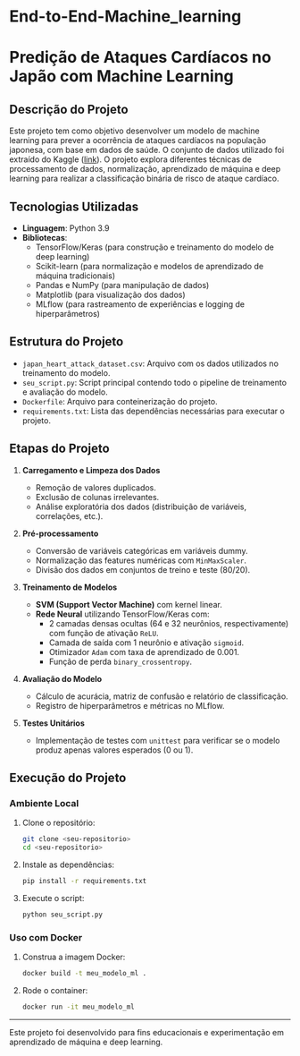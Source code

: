 # End-to-End-Machine_learning

# Predição de Ataques Cardíacos no Japão com Machine Learning

## Descrição do Projeto
Este projeto tem como objetivo desenvolver um modelo de machine learning para prever a ocorrência de ataques cardíacos na população japonesa, com base em dados de saúde. O conjunto de dados utilizado foi extraído do Kaggle ([link](https://www.kaggle.com/datasets/ashaychoudhary/heart-attack-in-japan-youth-vs-adult)). O projeto explora diferentes técnicas de processamento de dados, normalização, aprendizado de máquina e deep learning para realizar a classificação binária de risco de ataque cardíaco.

## Tecnologias Utilizadas
- **Linguagem**: Python 3.9
- **Bibliotecas**:
  - TensorFlow/Keras (para construção e treinamento do modelo de deep learning)
  - Scikit-learn (para normalização e modelos de aprendizado de máquina tradicionais)
  - Pandas e NumPy (para manipulação de dados)
  - Matplotlib (para visualização dos dados)
  - MLflow (para rastreamento de experiências e logging de hiperparâmetros)

## Estrutura do Projeto
- `japan_heart_attack_dataset.csv`: Arquivo com os dados utilizados no treinamento do modelo.
- `seu_script.py`: Script principal contendo todo o pipeline de treinamento e avaliação do modelo.
- `Dockerfile`: Arquivo para conteinerização do projeto.
- `requirements.txt`: Lista das dependências necessárias para executar o projeto.

## Etapas do Projeto
1. **Carregamento e Limpeza dos Dados**
   - Remoção de valores duplicados.
   - Exclusão de colunas irrelevantes.
   - Análise exploratória dos dados (distribuição de variáveis, correlações, etc.).
   
2. **Pré-processamento**
   - Conversão de variáveis categóricas em variáveis dummy.
   - Normalização das features numéricas com `MinMaxScaler`.
   - Divisão dos dados em conjuntos de treino e teste (80/20).
   
3. **Treinamento de Modelos**
   - **SVM (Support Vector Machine)** com kernel linear.
   - **Rede Neural** utilizando TensorFlow/Keras com:
     - 2 camadas densas ocultas (64 e 32 neurônios, respectivamente) com função de ativação `ReLU`.
     - Camada de saída com 1 neurônio e ativação `sigmoid`.
     - Otimizador `Adam` com taxa de aprendizado de 0.001.
     - Função de perda `binary_crossentropy`.
   
4. **Avaliação do Modelo**
   - Cálculo de acurácia, matriz de confusão e relatório de classificação.
   - Registro de hiperparâmetros e métricas no MLflow.

5. **Testes Unitários**
   - Implementação de testes com `unittest` para verificar se o modelo produz apenas valores esperados (0 ou 1).

## Execução do Projeto
### Ambiente Local
1. Clone o repositório:
   ```bash
   git clone <seu-repositorio>
   cd <seu-repositorio>
   ```
2. Instale as dependências:
   ```bash
   pip install -r requirements.txt
   ```
3. Execute o script:
   ```bash
   python seu_script.py
   ```

### Uso com Docker
1. Construa a imagem Docker:
   ```bash
   docker build -t meu_modelo_ml .
   ```
2. Rode o container:
   ```bash
   docker run -it meu_modelo_ml
   ```

---
Este projeto foi desenvolvido para fins educacionais e experimentação em aprendizado de máquina e deep learning.


